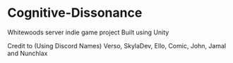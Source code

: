 # Cognitive-Dissonance
Whitewoods server indie game project
Built using Unity

Credit to (Using Discord Names)
Verso, SkylaDev, Ello, Comic, John, Jamal and Nunchlax
